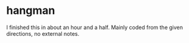 # hangman
I finished this in about an hour and a half. Mainly coded from the given directions, no external notes.
